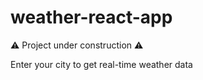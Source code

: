 # weather-react-app

⚠️ Project under construction ⚠️

Enter your city to get real-time weather data

